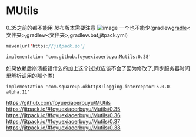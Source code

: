 # MUtils

0.35之前的都不能用
发布版本需要注意
![image](https://github.com/foyuexiaoerbuyu/MUtils/assets/30206790/7a4c0bde-d970-4433-bdce-335d04c8d20a)
一个也不能少(gradlew[gradle](gradle)<文件夹>,gradlew<文件夹>,gradlew.bat,jitpack.yml)

```java
maven{url'https://jitpack.io'}
```

```
implementation 'com.github.foyuexiaoerbuyu:Mutils:0.38'
```

如果依赖后崩溃报错什么的加上这个试试(应该不会了因为修改了,同步服务器时间里解析调用的那个类)

```
implementation 'com.squareup.okhttp3:logging-interceptor:5.0.0-alpha.11'
```

https://github.com/foyuexiaoerbuyu/MUtils
https://jitpack.io/#foyuexiaoerbuyu/Mutils/0.35
https://jitpack.io/#foyuexiaoerbuyu/Mutils/0.36
https://jitpack.io/#foyuexiaoerbuyu/Mutils/0.37
https://jitpack.io/#foyuexiaoerbuyu/Mutils/0.38